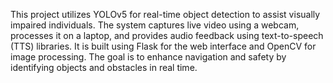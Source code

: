 This project utilizes YOLOv5 for real-time object detection to assist visually impaired individuals. The system captures live video using a webcam, processes it on a laptop, and provides audio feedback using text-to-speech (TTS) libraries. It is built using Flask for the web interface and OpenCV for image processing. The goal is to enhance navigation and safety by identifying objects and obstacles in real time.
